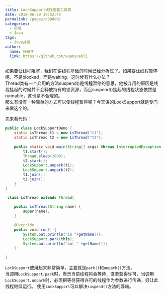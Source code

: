 ```yaml
---
title: LockSupport线程阻塞工具类
date: 2018-06-20 19:53:43
permalink: /pages/a99de0/
categories:
  - 后端
  - Java
tags:
  - Java并发
author: 
  name: 轩辕李
  link: https://github.com/xuanyuanli
---
```


如果要让线程阻塞，我们在讲线程基础的时候已经分析过了。如果要让线程暂停呢，不是blocked，而是waiting，这时候有什么办法？  
Thread类有一个弃用的方法suspend()是线程暂停的意思，他被弃用的原因是线程挂起的时候并不会释放持有的锁资源，而且suspend()挂起的线程状态依然是runnable，这也是不合理的。  
那么有没有一种简单的方式可以使线程暂停呢？今天讲的LockSupport就是专门来做这个的。
<!-- more -->

先来看代码：
```java
public class LockSupportDemo {
	static LsThread t1 = new LsThread("t1");
	static LsThread t2 = new LsThread("t2");
	
	public static void main(String[] args) throws InterruptedException {
		t1.start();
		Thread.sleep(1000);
		t2.start();
		LockSupport.unpark(t1);
		LockSupport.unpark(t2);
		t1.join();
		t2.join();
	}
}

 class LsThread extends Thread{
	 
	public LsThread(String name) {
		super(name);
	}

	@Override
	public void run() {
		System.out.println("in "+getName());
		LockSupport.park(this);
		System.out.println("out " +getName());
	}
	
}
```
`LockSupport`使用起来非常简单，主要就是`park()`和`unpark()`方法。  
当调用`LockSupport.park`时，表示当前线程将会等待，直至获得许可，当调用`LockSupport.unpark`时，必须把等待获得许可的线程作为参数进行传递，好让此线程继续运行。
使用`LockSupport`可以解决`suspend()`方法的弊端。

